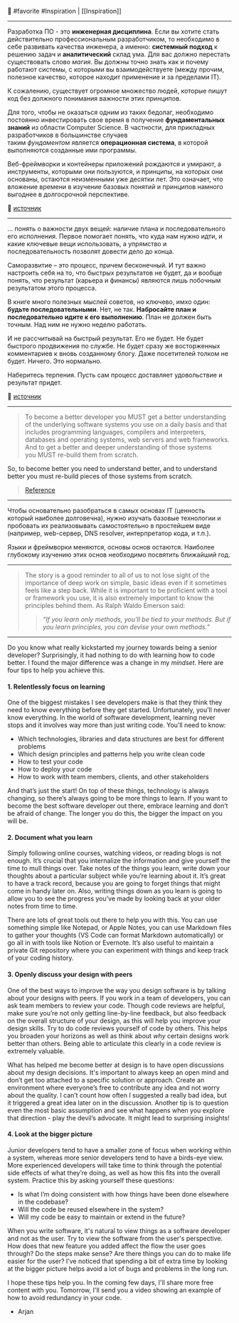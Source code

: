 🔖 #favorite #Inspiration | [[Inspiration]]

----
Разработка ПО - это **инженерная дисциплина**. Если вы хотите стать действительно профессиональным разработчиком, то необходимо в себе развивать качества инженера, а именно: **системный подход** к решению задач и **аналитический** склад ума. Для вас должно перестать существовать слово _магия_. Вы должны точно знать как и почему работают системы, с которыми вы взаимодействуете (между прочим, полезное качество, которое находит применение и за пределами IT).

К сожалению, существует огромное множество людей, которые пишут код без должного понимания важности этих принципов.

Для того, чтобы не оказаться одним из таких бедолаг, необходимо постоянно инвестировать свое время в получение **фундаментальных знаний** из области Computer Science. В частности, для прикладных разработчиков в большинстве случаев таким _фундаментом_ является **операционная система**, в которой выполняются созданные ими программы.

Веб-фреймворки и контейнеры приложений рождаются и умирают, а инструменты, которыми они пользуются, и принципы, на которых они основаны, остаются неизменными уже десятки лет. Это означает, что вложение времени в изучение базовых понятий и принципов намного выгоднее в долгосрочной перспективе.

🔗 [источник](https://iximiuz.com/ru/posts/writing-python-web-server-part-1/)

----
... понять о важности двух вещей: наличие плана и последовательного его исполнения. Первое помогает понять, что куда нам нужно идти, и какие ключевые вещи использовать, а упрямство и последовательность позволят довести дело до конца.

Саморазвитие – это процесс, причем бесконечный. И тут важно настроить себя на то, что быстрых результатов не будет, да и вообще понять, что результат (карьера и финансы) являются лишь побочным результатом этого процесса.

В книге много полезных мыслей советов, но ключево, имхо один: **будьте последовательными**. Нет, не так. **Набросайте план и последовательно идите к его выполнению**. План не должен быть точным. Над ним не нужно неделю работать.

И не рассчитывай на быстрый результат. Его не будет. Не будет быстрого продвижения по службе. Не будет сразу же восторженных комментариев к вновь созданному блогу. Даже посетителей толком не будет. Ничего. Это нормально.

Наберитесь терпения. Пусть сам процесс доставляет удовольствие и результат придет.

🔗 [источник](https://sergeyteplyakov.blogspot.com/2017/08/about-complete-software-developers.html?m=1)

----

>
>To become a better developer you MUST get a better understanding of the underlying software systems you use on a daily basis and that includes programming languages, compilers and interpreters, databases and operating systems, web servers and web frameworks. And to get a better and deeper understanding of those systems you MUST re-build them from scratch.
>
So, to become better you need to understand better, and to understand better you must re-build pieces of those systems from scratch.
>
> [Reference](https://ruslanspivak.com/pages/about/)

----
Чтобы основательно разобраться в самых основах IT (ценность который наиболее долговечна), нужно изучать базовые технологии и пробовать их реализовывать самостоятельно в простейшем виде (например, web-сервер, DNS resolver, интерпретатор кода, и т.п.).

Языки и фреймворки меняются, основы основ остаются. Наиболее глубокому изучению этих основ необходимо посвятить ближайший год.

----
>The story is a good reminder to all of us to not lose sight of the importance of deep work on simple, basic ideas even if it sometimes feels like a step back. While it is important to be proficient with a tool or framework you use, it is also extremely important to know the principles behind them. As Ralph Waldo Emerson said:
>
> >_“If you learn only methods, you’ll be tied to your methods. But if you learn principles, you can devise your own methods.”_

----

Do you know what really kickstarted my journey towards being a senior developer? Surprisingly, it had nothing to do with learning how to code better. I found the major difference was a change in my _mindset_. Here are four tips to help you achieve this.

#### 1. Relentlessly focus on learning

One of the biggest mistakes I see developers make is that they think they need to know everything before they get started. Unfortunately, you’ll never know everything. In the world of software development, learning never stops and it involves way more than just writing code. You’ll need to know:

- Which technologies, libraries and data structures are best for different problems
- Which design principles and patterns help you write clean code
- How to test your code
- How to deploy your code
- How to work with team members, clients, and other stakeholders

And that’s just the start! On top of these things, technology is always changing, so there’s always going to be more things to learn. If you want to become the best software developer out there, embrace learning and don’t be afraid of change. The longer you do this, the bigger the impact on you will be.

#### 2. Document what you learn

Simply following online courses, watching videos, or reading blogs is not enough. It’s crucial that you internalize the information and give yourself the time to mull things over. Take notes of the things you learn, write down your thoughts about a particular subject while you’re learning about it. It’s great to have a track record, because you are going to forget things that might come in handy later on. Also, writing things down as you learn is going to allow you to see the progress you’ve made by looking back at your older notes from time to time.

There are lots of great tools out there to help you with this. You can use something simple like Notepad, or Apple Notes, you can use Markdown files to gather your thoughts (VS Code can format Markdown automatically) or go all in with tools like Notion or Evernote. It’s also useful to maintain a private Git repository where you can experiment with things and keep track of your coding history.

#### 3. Openly discuss your design with peers

One of the best ways to improve the way you design software is by talking about your designs with peers. If you work in a team of developers, you can ask team members to review your code. Though code reviews are helpful, make sure you’re not only getting line-by-line feedback, but also feedback on the overall structure of your design, as this will help you improve your design skills. Try to do code reviews yourself of code by others. This helps you broaden your horizons as well as think about _why_ certain designs work better than others. Being able to articulate this clearly in a code review is extremely valuable.

What has helped me become better at design is to have open discussions about my design decisions. It's important to always keep an open mind and don’t get too attached to a specific solution or approach. Create an environment where everyone’s free to contribute any idea and not worry about the quality. I can’t count how often I suggested a really bad idea, but it triggered a great idea later on in the discussion. Another tip is to question even the most basic assumption and see what happens when you explore that direction - play the devil’s advocate. It might lead to surprising insights!

#### 4. Look at the bigger picture

Junior developers tend to have a smaller zone of focus when working within a system, whereas more senior developers tend to have a birds-eye view. More experienced developers will take time to think through the potential side effects of what they’re doing, as well as how this fits into the overall system. Practice this by asking yourself these questions:

- Is what I’m doing consistent with how things have been done elsewhere in the codebase?
- Will the code be reused elsewhere in the system?
- Will my code be easy to maintain or extend in the future?

When you write software, it's natural to view things as a software developer and not as the user. Try to view the software from the user's perspective. How does that new feature you added affect the flow the user goes through? Do the steps make sense? Are there things you can do to make life easier for the user? I’ve noticed that spending a bit of extra time by looking at the bigger picture helps avoid a lot of bugs and problems in the long run.

I hope these tips help you. In the coming few days, I'll share more free content with you. Tomorrow, I'll send you a video showing an example of how to avoid redundancy in your code.

- Arjan